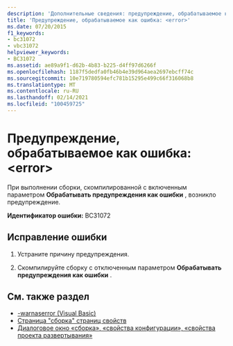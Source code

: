```yaml
---
description: 'Дополнительные сведения: предупреждение, обрабатываемое как ошибка: <error>'
title: 'Предупреждение, обрабатываемое как ошибка: <error>'
ms.date: 07/20/2015
f1_keywords:
- bc31072
- vbc31072
helpviewer_keywords:
- BC31072
ms.assetid: ae89a9f1-d62b-4b83-b225-d4ff97d6266f
ms.openlocfilehash: 1187f5dedfa0fb46b4e39d964aea2697ebcff74c
ms.sourcegitcommit: 10e719780594efc781b15295e499c66f316068b8
ms.translationtype: MT
ms.contentlocale: ru-RU
ms.lasthandoff: 02/14/2021
ms.locfileid: "100459725"
---
```

# <a name="warning-treated-as-error-error"></a>Предупреждение, обрабатываемое как ошибка: \<error>

При выполнении сборки, скомпилированной с включенным параметром **Обрабатывать предупреждения как ошибки** , возникло предупреждение.  
  
 **Идентификатор ошибки:** BC31072  
  
## <a name="to-correct-this-error"></a>Исправление ошибки  
  
1. Устраните причину предупреждения.  
  
2. Скомпилируйте сборку с отключенным параметром **Обрабатывать предупреждения как ошибки** .  
  
## <a name="see-also"></a>См. также раздел

- [-warnaserror (Visual Basic)](../reference/command-line-compiler/warnaserror.md)
- [Страница "сборка" страниц свойств](/previous-versions/visualstudio/visual-studio-2010/zxbs6ywz(v=vs.100))
- [Диалоговое окно «сборка», «свойства конфигурации», «свойства проекта развертывания»](/previous-versions/visualstudio/visual-studio-2010/1befw7hy(v=vs.100))
